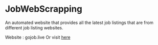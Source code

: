 # JobWebScrapping
An automated website that provides all the latest job listings that are from different job listing websites.

Website : gojob.live
Or visit [here](http://34.93.147.220/JobWebScrapping/)
